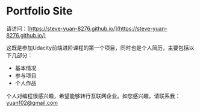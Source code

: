 # Portfolio Site

请访问：[https://steve-yuan-8276.github.io/](https://steve-yuan-8276.github.io/)

这既是参加Udacity前端进阶课程的第一个项目，同时也是个人简历，主要包括以下几部分：

* 基本情况
* 参与项目
* 个人作品

个人对编程很感兴趣，希望能够转行互联网企业。如您感兴趣，请联系我：yuanf02@gmail.com




